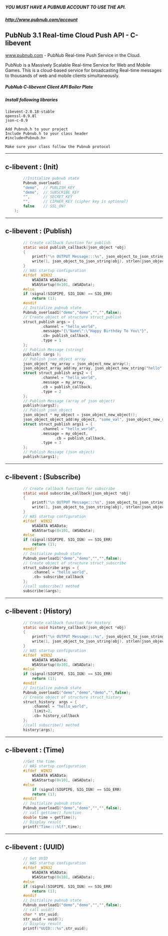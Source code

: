 ##### YOU MUST HAVE A PUBNUB ACCOUNT TO USE THE API.
##### http://www.pubnub.com/account

## PubNub 3.1 Real-time Cloud Push API - C-libevent

www.pubnub.com - PubNub Real-time Push Service in the Cloud.

PubNub is a Massively Scalable Real-time Service for Web and Mobile Games.
This is a cloud-based service for broadcasting Real-time messages
to thousands of web and mobile clients simultaneously.

##### PubNub C-libevent Client API Boiler Plate


##### 	Install following libraries
 	libevent-2.0.18-stable
	openssl-0.9.8l
	json-c-0.9

	Add Pubnub.h to your project
	Include Pubnub.h to your class header 
	#include<Pubnub.h>

    Make sure your class follow the Pubnub protocol

-------------------------------------------------------------------------------
c-libevent : (Init)
-------------------------------------------------------------------------------
```C
		//Initialize pubnub state
		Pubnub_overload1(
		"demo",  // PUBLISH_KEY
		"demo",  // SUBSCRIBE_KEY
		"",      // SECRET_KEY
		"",      // CIPHER_KEY (cipher key is optional)
		false    // SSL_ON?
	);
```

-------------------------------------------------------------------------------
c-libevent : (Publish)
-------------------------------------------------------------------------------
```C
		// Create callback function for publish
		static void publish_callback(json_object *obj)
		{
			printf("\n OUTPUT Message:::%s", json_object_to_json_string(obj));
			write(1, json_object_to_json_string(obj), strlen(json_object_to_json_string(obj)));
		}
		// WAS startup configuration
		#ifdef _WIN32
			WSADATA WSAData;
			WSAStartup(0x101, &WSAData);
		#else
		if (signal(SIGPIPE, SIG_IGN) == SIG_ERR)
			return (1);
		#endif
		// Initialize pubnub state
		Pubnub_overload1("demo","demo","","",false);		
		// Create object of structure struct_publish
		struct_publish args = {
				.channel = "hello_world",
				.message="{\"Name\":\"Happy Birthday To You\"}",
				.cb= publish_callback,
				.type = 1
		};	    
		// Publish Message (string)
		publish( &args );
		// Publish json_object array
		json_object *my_array = json_object_new_array();
		json_object_array_add(my_array, json_object_new_string("hello"));
		struct struct_publish args2 = { 
				.channel = "hello_world", 
				.message = my_array, 
				.cb = publish_callback, 
				.type = 2 
		};
		// Publish Message (array of json object)
		publish(&args2);			
		// Publish json_object
		json_object * my_object = json_object_new_object();
		json_object_object_add(my_object, "some_val", json_object_new_string("hello"));
		struct struct_publish args1 = { 
				.channel = "hello_world", 
				.message = my_object,
					  .cb = publish_callback, 
				.type = 3 
		};
		// Publish Message (json object)
		publish(&args1);
```	

-------------------------------------------------------------------------------
c-libevent : (Subscribe)
-------------------------------------------------------------------------------
```C
		// Create callback function for subscribe
		static void subscribe_callback(json_object *obj)
		{
			printf("\n OUTPUT Message:::%s", json_object_to_json_string(obj));
			write(1, json_object_to_json_string(obj), strlen(json_object_to_json_string(obj)));
		}		
		// WAS startup configuration
		#ifdef _WIN32
			WSADATA WSAData;
			WSAStartup(0x101, &WSAData);
		#else
		if (signal(SIGPIPE, SIG_IGN) == SIG_ERR)
			return (1);
		#endif
		// Initialize pubnub state
		Pubnub_overload1("demo","demo","","",false);		
		// Create object of structure struct_subscribe
		struct_subscribe args = {
			.channel = "hello_world",
			.cb= subscribe_callback
		};
		//call subscribe() method
		subscribe(&args);
```

-------------------------------------------------------------------------------
c-libevent : (History)
-------------------------------------------------------------------------------
```C
		// Create callback function for history
		static void history_callback(json_object *obj)
		{
			printf("\n OUTPUT Message:::%s", json_object_to_json_string(obj));
			write(1, json_object_to_json_string(obj), strlen(json_object_to_json_string(obj)));
		}
		// WAS startup configuration
		#ifdef _WIN32
			WSADATA WSAData;
			WSAStartup(0x101, &WSAData);
		#else
		if (signal(SIGPIPE, SIG_IGN) == SIG_ERR)
			return (1);
		#endif
		// Initialize pubnub state
		Pubnub_overload1("demo","demo","demo","",false);
		// Create object of structure struct_history
		struct_history  args = {
			.channel = "hello_world",
			.limit=2,
			.cb= history_callback
		};
		//call subscribe() method
		history(args);        
```

-------------------------------------------------------------------------------
c-libevent : (Time)
-------------------------------------------------------------------------------
```C
		//Get the time		
		// WAS startup configuration
		#ifdef _WIN32
			WSADATA WSAData;
			WSAStartup(0x101, &WSAData);
		#else
			if (signal(SIGPIPE, SIG_IGN) == SIG_ERR)
			return (1);
		#endif		
		// Initialize pubnub state
		Pubnub_overload1("demo","demo","","",false);		
		// call gettime() function		
		double time = getTime();		
		// Display result
		printf("Time:::%lf",time);
```

-------------------------------------------------------------------------------
c-libevent : (UUID)
-------------------------------------------------------------------------------
```C
		// Get UUID		
		// WAS startup configuration
		#ifdef _WIN32
			WSADATA WSAData;
			WSAStartup(0x101, &WSAData);
		#else
		if (signal(SIGPIPE, SIG_IGN) == SIG_ERR)
			return (1);
		#endif
		// Initialize pubnub state
		Pubnub_overload1("demo","demo","","",false);
		// call uuid()
		char * str_uuid;	
		str_uuid = uuid();
		// Display result
		printf("UUID:::%s",str_uuid);
```
